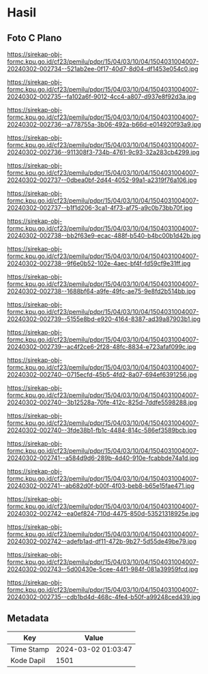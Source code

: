 # Hasil

## Foto C Plano

https://sirekap-obj-formc.kpu.go.id/cf23/pemilu/pdpr/15/04/03/10/04/1504031004007-20240302-002734--521ab2ee-0f17-40d7-8d04-df1453e054c0.jpg

https://sirekap-obj-formc.kpu.go.id/cf23/pemilu/pdpr/15/04/03/10/04/1504031004007-20240302-002735--fa102a6f-9012-4cc4-a807-d937e8f92d3a.jpg

https://sirekap-obj-formc.kpu.go.id/cf23/pemilu/pdpr/15/04/03/10/04/1504031004007-20240302-002736--a778755a-3b06-492a-b66d-e014920f93a9.jpg

https://sirekap-obj-formc.kpu.go.id/cf23/pemilu/pdpr/15/04/03/10/04/1504031004007-20240302-002736--911308f3-734b-4761-9c93-32a283cb4299.jpg

https://sirekap-obj-formc.kpu.go.id/cf23/pemilu/pdpr/15/04/03/10/04/1504031004007-20240302-002737--0dbea0bf-2d44-4052-99a1-a2319f76a106.jpg

https://sirekap-obj-formc.kpu.go.id/cf23/pemilu/pdpr/15/04/03/10/04/1504031004007-20240302-002737--b1f1d206-3ca1-4f73-af75-a9c0b73bb70f.jpg

https://sirekap-obj-formc.kpu.go.id/cf23/pemilu/pdpr/15/04/03/10/04/1504031004007-20240302-002738--bb2f63e9-ecac-488f-b540-b4bc00b1d42b.jpg

https://sirekap-obj-formc.kpu.go.id/cf23/pemilu/pdpr/15/04/03/10/04/1504031004007-20240302-002738--9f6e0b52-102e-4aec-bf4f-fd59cf9e31ff.jpg

https://sirekap-obj-formc.kpu.go.id/cf23/pemilu/pdpr/15/04/03/10/04/1504031004007-20240302-002738--1688bf64-a9fe-49fc-ae75-9e8fd2b514bb.jpg

https://sirekap-obj-formc.kpu.go.id/cf23/pemilu/pdpr/15/04/03/10/04/1504031004007-20240302-002739--5155e8bd-e920-4164-8387-ad39a87903b1.jpg

https://sirekap-obj-formc.kpu.go.id/cf23/pemilu/pdpr/15/04/03/10/04/1504031004007-20240302-002739--ac4f2ce6-2f28-48fc-8834-e723afaf099c.jpg

https://sirekap-obj-formc.kpu.go.id/cf23/pemilu/pdpr/15/04/03/10/04/1504031004007-20240302-002740--0715ecfd-45b5-4fd2-8a07-694ef6391256.jpg

https://sirekap-obj-formc.kpu.go.id/cf23/pemilu/pdpr/15/04/03/10/04/1504031004007-20240302-002740--3b12528a-70fe-412c-825d-7ddfe5598288.jpg

https://sirekap-obj-formc.kpu.go.id/cf23/pemilu/pdpr/15/04/03/10/04/1504031004007-20240302-002740--3fde38b1-fb1c-4484-814c-586ef3589bcb.jpg

https://sirekap-obj-formc.kpu.go.id/cf23/pemilu/pdpr/15/04/03/10/04/1504031004007-20240302-002741--a584d9d6-289b-4d40-910e-fcabbde74a1d.jpg

https://sirekap-obj-formc.kpu.go.id/cf23/pemilu/pdpr/15/04/03/10/04/1504031004007-20240302-002741--ab682d0f-b00f-4f03-beb8-b65e15fae471.jpg

https://sirekap-obj-formc.kpu.go.id/cf23/pemilu/pdpr/15/04/03/10/04/1504031004007-20240302-002742--ea0ef824-710d-4475-850d-53521318925e.jpg

https://sirekap-obj-formc.kpu.go.id/cf23/pemilu/pdpr/15/04/03/10/04/1504031004007-20240302-002742--adefb1ad-df11-472b-9b27-5d55de49be79.jpg

https://sirekap-obj-formc.kpu.go.id/cf23/pemilu/pdpr/15/04/03/10/04/1504031004007-20240302-002743--5d00430e-5cee-44f1-984f-081a39959fcd.jpg

https://sirekap-obj-formc.kpu.go.id/cf23/pemilu/pdpr/15/04/03/10/04/1504031004007-20240302-002735--cdb1bd4d-468c-4fe4-b50f-a99248ced439.jpg


## Metadata

| Key        | Value               |
| ---------- | ------------------- |
| Time Stamp | 2024-03-02 01:03:47 |
| Kode Dapil | 1501                |




